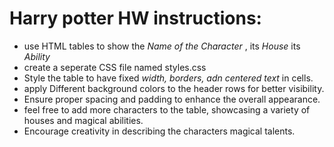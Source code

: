 # Harry potter HW instructions:

- use HTML tables to show the *Name of the Character* , its *House* its *Ability*
- create a seperate CSS file named styles.css
- Style the table to have fixed _width, borders, adn centered text_ in cells.
- apply Different background colors to the header rows for better visibility.
- Ensure proper spacing and padding to enhance the overall appearance.
- feel free to add more characters to the table, showcasing a variety of houses and magical abilities.
- Encourage creativity in describing the characters magical talents.